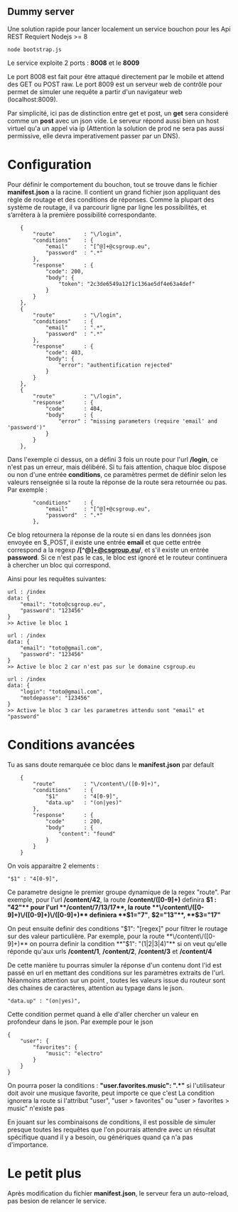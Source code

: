 ## Dummy server
Une solution rapide pour lancer localement un service bouchon pour les Api REST
Requiert Nodejs >= 8
```
node bootstrap.js
```
Le service exploite 2 ports : **8008** et le  **8009**

Le port 8008 est fait pour être attaqué directement par le mobile et attend des GET ou POST raw. 
Le port 8009 est un serveur web de contrôle pour permet de simuler une requête a partir d'un navigateur web (localhost:8009).

Par simplicité, ici pas de distinction entre get et post, un **get** sera consideré comme un **post** avec un json vide.
Le serveur répond aussi bien un host virtuel qu'a un appel via ip (Attention la solution de prod ne sera pas aussi permissive, elle devra imperativement passer par un DNS).

# Configuration

Pour définir le comportement du bouchon, tout se trouve dans le fichier **manifest.json** a la racine. Il contient un grand fichier json appliquant des règle de routage et des conditions de réponses. Comme la plupart des système de routage, il va parcourir ligne par ligne les possibilités, et s’arrêtera à la première possibilité correspondante.
```
	{
		"route"			: "\/login",
		"conditions"	: {
			"email"		: "[^@]+@csgroup.eu",
			"password"	: ".*"
		},		
		"response"		: {
			"code": 200,
			"body": {
				"token": "2c3de6549a12f1c136ae5df4e63a4def"
			}
		}
	},
	{
		"route"			: "\/login",
		"conditions"	: {
			"email"		: ".*",
			"password"	: ".*"
		},		
		"response"		: {
			"code": 403,
			"body": {
				"error": "authentification rejected" 
			}
		}
	},
	{
		"route"			: "\/login",
		"response"		: {
			"code"		: 404,
			"body"		: {
				"error"	: "missing parameters (require 'email' and 'password')"
			}
		}
	},
```
Dans l'exemple ci dessus, on a défini 3 fois un route pour l'url **/login**, ce n'est pas un erreur, mais délibéré.
Si tu fais attention, chaque bloc dispose ou non d'une entrée **conditions**, ce paramètres permet de définir selon les valeurs renseignée si la route la réponse de la route sera retournée ou pas.
Par exemple :
```
		"conditions"	: {
			"email"		: "[^@]+@csgroup.eu",
			"password"	: ".*"
		},
```
Ce blog retournera la réponse de la route si en dans les données json envoyée en $_POST, il existe une entrée **email** et que cette entrée correspond a la regexp **/[^@]+@csgroup.eu/**, et s'il existe un entrée **password**. Si ce n'est pas le cas, le bloc est ignoré et le routeur continuera à chercher un bloc qui correspond.

Ainsi pour les requêtes suivantes:
```
url : /index
data: {
	"email": "toto@csgroup.eu",
	"password": "123456"
}
>> Active le bloc 1

url : /index
data: {
	"email": "toto@gmail.com",
	"password": "123456"
}
>> Active le bloc 2 car n'est pas sur le domaine csgroup.eu

url : /index
data: {
	"login": "toto@gmail.com",
	"motdepasse": "123456"
}
>> Active le bloc 3 car les parametres attendu sont "email" et "password"
```

# Conditions avancées
Tu as sans doute remarquée ce bloc dans le **manifest.json** par default
```
	{
		"route"			: "\/content\/([0-9]+)",
		"conditions"	: {
			"$1" 		: "4[0-9]",
			"data.up"	: "(on|yes)"
		},
		"response"		: {
			"code"		: 200,
			"body"		: { 
				"content": "found"
			}
		}
	}
```
On vois apparaitre 2 elements :
```
"$1" : "4[0-9]",
```
Ce parametre designe le premier groupe dynamique de la regex "route".
Par exemple, pour l'url **/content/42**, 
			 la route **\/content\/([0-9]+)** 
			 definira **$1 : "42"**
pour l'url **/content/7/13/17**, 
la route **\/content\/([0-9]+)\/([0-9]+)\/([0-9]+)** 
definiera **$1="7"**, **$2="13"**, **$3="17"**

On peut ensuite definir des conditions "$1": "[regex]" pour filtrer le routage sur des valeur particulière.
Par exemple, pour la route **\/content\/([0-9]+)** on pourra definir la condition **"$1": "(1|2|3|4)"** si on veut qu'elle réponde qu'aux urls **/content/1**, **/content/2**, **/content/3** et **/content/4** 

De cette manière tu pourras simuler la réponse d'un contenu dont l'id est passé en url en mettant des conditions sur les paramètres extraits de l'url.
Néanmoins attention sur un point , toutes les valeurs issue du routeur sont des chaines de caractères, attention au typage dans le json.
```
"data.up" : "(on|yes)",
```
Cette condition permet quand à elle d'aller chercher un valeur en profondeur dans le json.
Par exemple pour le json
```
{
	"user": {
		"favorites": {
			"music": "electro"
		}
	}
}
```
On pourra poser la conditions :
**"user.favorites.music": ".*"** si l'utilisateur doit avoir une musique favorite, peut importe ce que c'est
La condition ignorera la route si l'attribut "user", "user > favorites" ou "user > favorites > music" n'existe pas

En jouant sur les combinaisons de conditions, il est possible de simuler presque toutes les requêtes que l'on pourrais attendre avec un résultat spécifique quand il y a besoin, ou génériques quand ça n'a pas d'importance.

# Le petit plus

Après modification du fichier **manifest.json**, le serveur fera un auto-reload, pas besion de relancer le service.